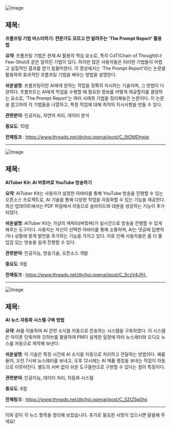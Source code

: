 ![Image](https://scontent-iad3-1.cdninstagram.com/v/t51.71878-15/457659034_1206601287145779_1541209429193073211_n.jpg?_nc_cat=110&ccb=1-7&_nc_sid=18de74&_nc_ohc=kJ5DOO_2w78Q7kNvgG65tcc&_nc_ht=scontent-iad3-1.cdninstagram.com&edm=ACx9VUEEAAAA&_nc_gid=AhBUSc7yh0pdRIoALmjmyD6&oh=00_AYD5T5qf5uBEcxTGrF1G8pPR3fzOiOwCFlOWaILTq9kJGg&oe=66D8111D)

## 제목:
**프롬프팅 기법 마스터하기: 전문가도 모르고 안 알려주는 'The Prompt Report' 활용법**

**요약**:
프롬프팅 기법은 현재 AI 활용의 핵심 요소로, 특히 CoT(Chain of Thought)나 Few-Shot과 같은 알려진 기법이 있다. 하지만 많은 사용자들은 이러한 기법들이 어렵고 실질적인 결과를 얻기 힘들어한다. 이 영상에서는 'The Prompt Report'라는 논문을 활용하여 효과적인 프롬프팅 기법을 배우는 방법을 설명한다.

**쉬운설명**:
프롬프팅이란 AI에게 원하는 작업을 정확히 지시하는 기술이며, 그 방법이 다양하다. 프롬프트는 AI에게 작업을 수행할 때 필요한 정보를 어떻게 제공할지를 결정하는 요소로, 'The Prompt Report'는 여러 사례와 기법을 정리해놓은 논문이다. 이 논문을 참고하여 각 기법들을 나열하고, 특정 작업에 대해 최적의 지시사항을 만들 수 있다.

**관련분야**: 인공지능, 자연어 처리, 데이터 분석

**중요도**: 10점

**전체링크** :  https://www.threads.net/@choi.openai/post/C_StDMDhwjp

---

![Image](https://scontent-iad3-1.cdninstagram.com/v/t51.71878-15/457496617_523431130043857_3748163979266319623_n.jpg?_nc_cat=108&ccb=1-7&_nc_sid=18de74&_nc_ohc=LkQK47etQx8Q7kNvgGPV4Oe&_nc_ht=scontent-iad3-1.cdninstagram.com&edm=ACx9VUEEAAAA&_nc_gid=AhBUSc7yh0pdRIoALmjmyD6&oh=00_AYBccNTgeoPFoL0zz27KXg7g8Z1gF3gEplbv0bjI4eTVbw&oe=66D7F85D)

## 제목:
**AITuber Kit: AI 버튜버로 YouTube 방송하기**

**요약**:
AITuber Kit는 사용자가 설정한 아바타를 통해 YouTube 방송을 진행할 수 있는 오픈소스 프로젝트로, AI 기술을 통해 다양한 작업을 자동화할 수 있는 기능을 제공한다. 최신 업데이트에서는 PDF 파일에서 자동으로 슬라이드와 대본을 생성하는 기능이 추가되었다.

**쉬운설명**:
AITuber Kit는 가상의 캐릭터(버튜버)가 실시간으로 방송을 진행할 수 있게 해주는 도구이다. 사용자는 자신이 선택한 아바타를 통해 소통하며, AI는 댓글에 답변하거나 상황에 맞게 발언을 추가하는 기능을 가지고 있다. 이로 인해 사용자들은 좀 더 몰입감 있는 방송을 쉽게 진행할 수 있다.

**관련분야**: 인공지능, 방송기술, 오픈소스 개발

**중요도**: 9점

**전체링크** :  https://www.threads.net/@choi.openai/post/C_SczV4JfH_

---

![Image](https://scontent-iad3-2.cdninstagram.com/v/t51.71878-15/457614965_1298307094874882_1839448469562388640_n.jpg?_nc_cat=109&ccb=1-7&_nc_sid=18de74&_nc_ohc=EgjMqtgVzXgQ7kNvgHRiBNZ&_nc_ht=scontent-iad3-2.cdninstagram.com&edm=ACx9VUEEAAAA&_nc_gid=AhBUSc7yh0pdRIoALmjmyD6&oh=00_AYCI3CQvvAl1sRnUjv4dDYxqdiNYTGREYf6S-FS8FglOXg&oe=66D807C5)

## 제목:
**AI 뉴스 자동화 시스템 구축 방법**

**요약**:
AI를 이용하여 AI 관련 소식을 자동으로 전송하는 시스템을 구축하였다. 이 시스템은 아이폰 단축어와 깃허브를 활용하여 PM이 설계한 일정에 따라 뉴스레터와 오디오 뉴스를 자동으로 제작해 보낸다.

**쉬운설명**:
이 기술은 특정 시간에 AI 소식을 자동으로 처리하고 전달하는 방법이다. 예를 들어, 오전 7시에 뉴스레터를 보내고, 오후 12시에는 AI 제품 랭킹을 보내는 작업이 자동으로 이루어진다. 별도의 서버 없이 쉬운 도구들만으로 구현할 수 있다는 점이 특징이다.

**관련분야**: 인공지능, 데이터 처리, 자동화 시스템

**중요도**: 8점

**전체링크** :  https://www.threads.net/@choi.openai/post/C_SZtZ5p0hs

--- 

이와 같이 각 뉴스 항목을 정리해 보았습니다. 추가로 필요한 사항이 있으시면 말씀해 주세요!